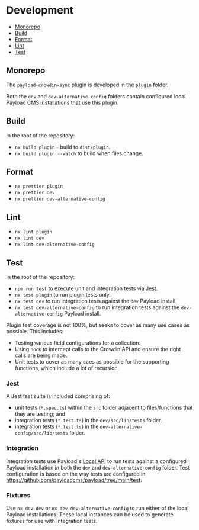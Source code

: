 # Development

- [Monorepo](#monorepo)
- [Build](#build)
- [Format](#format)
- [Lint](#lint)
- [Test](#test)

## Monorepo

The `payload-crowdin-sync` plugin is developed in the `plugin` folder.

Both the `dev` and `dev-alternative-config` folders contain configured local Payload CMS installations that use this plugin.

## Build

In the root of the repository:

- `nx build plugin` - build to `dist/plugin`.
- `nx build plugin --watch` to build when files change.

## Format

- `nx prettier plugin`
- `nx prettier dev`
- `nx prettier dev-alternative-config`

## Lint

- `nx lint plugin`
- `nx lint dev`
- `nx lint dev-alternative-config`

## Test

In the root of the repository:

- `npm run test` to execute unit and integration tests via [Jest](https://jestjs.io).
- `nx test plugin` to run plugin tests only.
- `nx test dev` to run integration tests against the `dev` Payload install.
- `nx test dev-alternative-config` to run integration tests against the `dev-alternative-config` Payload install.

Plugin test coverage is not 100%, but seeks to cover as many use cases as possible. This includes:

- Testing various field configurations for a collection.
- Using `nock` to intercept calls to the Crowdin API and ensure the right calls are being made.
- Unit tests to cover as many caes as possible for the supporting functions, which include a lot of recursion.

### Jest

A Jest test suite is included comprising of:

- unit tests (`*.spec.ts`) within the `src` folder adjacent to files/functions that they are testing; and
- integration tests (`*.test.ts`) in the `dev/src/lib/tests` folder.
- integration tests (`*.test.ts`) in the `dev-alternative-config/src/lib/tests` folder.

### Integration

Integration tests use Payload's [Local API](https://payloadcms.com/docs/local-api/overview) to run tests against a configured Payload installation in both the `dev` and `dev-alternative-config` folder. Test configuration is based on the way tests are configured in https://github.com/payloadcms/payload/tree/main/test.

### Fixtures

Use `nx dev dev` or `nx dev dev-alternative-config` to run either of the local Payload installations. These local instances can be used to generate fixtures for use with integration tests.

